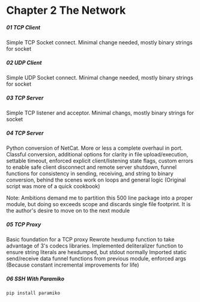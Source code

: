 # Chapter 2 The Network

##### 01 TCP Client
Simple TCP Socket connect. Minimal change needed, mostly binary strings for socket

##### 02 UDP Client
Simple UDP Socket connect. Minimal change needed, mostly binary strings for socket

##### 03 TCP Server
Simple TCP listener and acceptor. Minimal changs, mostly binary strings for socket

##### 04 TCP Server
Python conversion of NetCat. More or less a complete overhaul in port. Classful conversion, 
additional options for clarity in file upload/execution, settable timeout, enforced explicit 
client/listening state flags, custom errors to enable safe client disconnect and remote server 
shutdown, funnel functions for consistency in sending, receiving, and string to binary conversion, 
behind the scenes work on loops and general logic (Original script was more of a quick cookbook)

Note: Ambitions demand me to partition this 500 line package into a proper module, but doing so 
exceeds scope and discards single file footprint. It is the author's desire to move on to the next 
module 

##### 05 TCP Proxy
Basic foundation for a TCP proxy
Rewrote hexdump function to take advantage of 3's codecs libraries.
Implemented deliteralizer function to ensure string literals are hexdumped, but stdout normally 
Imported static send/receive data funnel functions from previous module, enforced args 
(Because constant incremental improvements for life) 

##### 06 SSH With Paramiko
```
pip install paramiko
```
